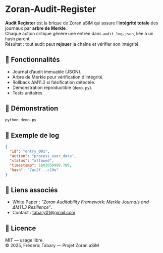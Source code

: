 # Zoran-Audit-Register

**Audit Register** est la brique de Zoran aSiM qui assure l’**intégrité totale** des journaux par **arbre de Merkle**.  
Chaque action critique génère une entrée dans `audit_log.json`, liée à un hash parent.  
Résultat : tout audit peut **rejouer** la chaîne et vérifier son intégrité.  

## 🚀 Fonctionnalités
- Journal d’audit immuable (JSON).  
- Arbre de Merkle pour vérification d’intégrité.  
- Rollback ΔM11.3 si falsification détectée.  
- Démonstration reproductible (`demo.py`).  
- Tests unitaires.  

## 📖 Démonstration
```bash
python demo.py
```

## 📜 Exemple de log
```json
{
  "id": "entry_001",
  "action": "process_user_data",
  "status": "allowed",
  "timestamp": 1693059999.789,
  "hash": "7ac2f...c19e"
}
```

## 🔗 Liens associés
- White Paper : *“Zoran Auditability Framework: Merkle Journals and ΔM11.3 Resilience”*.  
- Contact : tabary01@gmail.com  

## 📄 Licence
MIT — usage libre.  
© 2025, Frédéric Tabary — Projet Zoran aSiM
